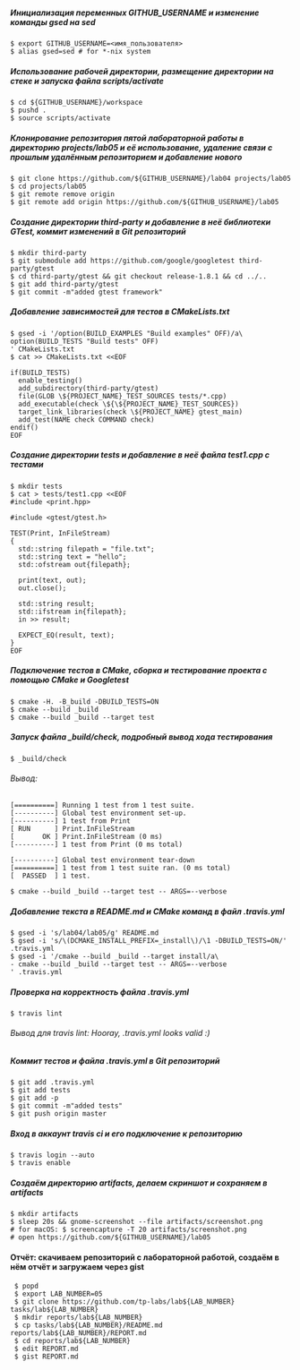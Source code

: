 ##### Инициализация переменных GITHUB_USERNAME и изменение команды gsed на sed
```
$ export GITHUB_USERNAME=<имя_пользователя>
$ alias gsed=sed # for *-nix system
```
##### Использование рабочей директории, размещение директории на стеке и запуска файла scripts/activate
```
$ cd ${GITHUB_USERNAME}/workspace
$ pushd .
$ source scripts/activate
```
##### Клонирование репозитория пятой лабораторной работы в директорию projects/lab05 и её использование, удаление связи с прошлым удалённым репозиторием и добавление нового
```
$ git clone https://github.com/${GITHUB_USERNAME}/lab04 projects/lab05
$ cd projects/lab05
$ git remote remove origin
$ git remote add origin https://github.com/${GITHUB_USERNAME}/lab05
```
##### Создание директории third-party и добавление в неё библиотеки GTest, коммит изменений в Git репозиторий
```
$ mkdir third-party
$ git submodule add https://github.com/google/googletest third-party/gtest
$ cd third-party/gtest && git checkout release-1.8.1 && cd ../..
$ git add third-party/gtest
$ git commit -m"added gtest framework"
```
##### Добавление зависимостей для тестов в CMakeLists.txt
```
$ gsed -i '/option(BUILD_EXAMPLES "Build examples" OFF)/a\
option(BUILD_TESTS "Build tests" OFF)
' CMakeLists.txt
$ cat >> CMakeLists.txt <<EOF

if(BUILD_TESTS)
  enable_testing()
  add_subdirectory(third-party/gtest)
  file(GLOB \${PROJECT_NAME}_TEST_SOURCES tests/*.cpp)
  add_executable(check \${\${PROJECT_NAME}_TEST_SOURCES})
  target_link_libraries(check \${PROJECT_NAME} gtest_main)
  add_test(NAME check COMMAND check)
endif()
EOF
```
##### Создание директории tests и добавление в неё файла test1.cpp с тестами
```
$ mkdir tests
$ cat > tests/test1.cpp <<EOF
#include <print.hpp>

#include <gtest/gtest.h>

TEST(Print, InFileStream)
{
  std::string filepath = "file.txt";
  std::string text = "hello";
  std::ofstream out{filepath};

  print(text, out);
  out.close();

  std::string result;
  std::ifstream in{filepath};
  in >> result;

  EXPECT_EQ(result, text);
}
EOF
```
##### Подключение тестов в CMake, сборка и тестирование проекта с помощью CMake и Googletest
```
$ cmake -H. -B_build -DBUILD_TESTS=ON
$ cmake --build _build
$ cmake --build _build --target test
```
##### Запуск файла _build/check, подробный вывод хода тестирования
```
$ _build/check
```
###### Вывод:
```
[==========] Running 1 test from 1 test suite.
[----------] Global test environment set-up.
[----------] 1 test from Print
[ RUN      ] Print.InFileStream
[       OK ] Print.InFileStream (0 ms)
[----------] 1 test from Print (0 ms total)

[----------] Global test environment tear-down
[==========] 1 test from 1 test suite ran. (0 ms total)
[  PASSED  ] 1 test.

```
```
$ cmake --build _build --target test -- ARGS=--verbose
```
##### Добавление текста в README.md и CMake команд в файл .travis.yml
```
$ gsed -i 's/lab04/lab05/g' README.md
$ gsed -i 's/\(DCMAKE_INSTALL_PREFIX=_install\)/\1 -DBUILD_TESTS=ON/' .travis.yml
$ gsed -i '/cmake --build _build --target install/a\
- cmake --build _build --target test -- ARGS=--verbose
' .travis.yml
```
##### Проверка на корректность файла .travis.yml
```
$ travis lint
```
###### Вывод для travis lint: Hooray, .travis.yml looks valid :)
##### Коммит тестов и файла .travis.yml в Git репозиторий
```
$ git add .travis.yml
$ git add tests
$ git add -p
$ git commit -m"added tests"
$ git push origin master
```
##### Вход в аккаунт travis ci и его подключение к репозиторию
```
$ travis login --auto
$ travis enable
```
##### Создаём директорию artifacts, делаем скриншот и сохраняем в artifacts
```
$ mkdir artifacts
$ sleep 20s && gnome-screenshot --file artifacts/screenshot.png
# for macOS: $ screencapture -T 20 artifacts/screenshot.png
# open https://github.com/${GITHUB_USERNAME}/lab05
```
#### Отчёт: скачиваем репозиторий с лабораторной работой, создаём в нём отчёт и загружаем через gist
```
 $ popd
 $ export LAB_NUMBER=05
 $ git clone https://github.com/tp-labs/lab${LAB_NUMBER} tasks/lab${LAB_NUMBER}
 $ mkdir reports/lab${LAB_NUMBER}
 $ cp tasks/lab${LAB_NUMBER}/README.md reports/lab${LAB_NUMBER}/REPORT.md
 $ cd reports/lab${LAB_NUMBER}
 $ edit REPORT.md
 $ gist REPORT.md
```
